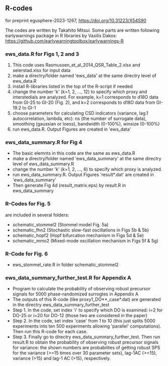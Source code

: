 ## R-codes
for preprint egusphere-2023-1267, https://doi.org/10.31223/X54S90

The codes are written by Takahito Mitsui. Some parts are written following earlywarnings package in R libraries by Vasilis Dakos: https://github.com/earlywarningtoolbox/earlywarnings-R 

### ews_data.R  for Figs 1, 2 and 3
1. This code uses Rasmussen_et_al_2014_QSR_Table_2.xlsx and seierstad.xlsx for input data
2. make a directry/folder named 'ews_data' at the same directry level of ews_data.R
3. install R-libraries listed in the top of the R-script if needed   
4. change the number 'k' (k=1, 2, ..., 12) to specify which proxy and interstedials are analyzed. For example, k=1 corresponds to d18O data from GI-25 to GI-20 (Fig. 2), and k=2 corresponds to d18O data from GI-19.2 to GI-1
5. choose parameters for calculating CSD indicators (variance, lag.1 autocorrelation, lambda, etc): ns (the number of surrogate data), smoothing (gaussian or loess), bandwidth (0-100%), winsize (0-100%)     
6. run ews_data.R. Output Figures are created in 'ews_data'

### ews_data_summary.R  for Fig 4
- The basic elemnts in this code are the same as ews_data.R
- make a directry/folder named 'ews_data_summary' at the same directry level of ews_data_summary.R
- change the number 'k' (k=1, 2, ..., 6) to specify which proxy is analyzed.
- run ews_data_summary.R. Output Figures 'result*.dat' are created in 'ews_data_summary'
- Then generate Fig 4d (result_matrix.eps) by result.R in ews_data_summary
  
### R-Codes for Fig. 5 
are included in several folders:
- schematic_stommel2 (Stommel model Fig. 5a)
- schematic_fhn2  (Stochastic slow-fast oscillations in Figs 5b & 5b)
- schematic_hopf2 (Hopf bifurcation mechanism in Figs 5d & 5e)
- schematic_mmo2  (Mixed-mode oscillation mechanism in Figs 5f & 5g)

### R-Code for Fig. 6 
- ews_stommel_rate.R in folder schematic_stommel2 

### ews_data_summary_further_test.R for Appendix A 
- Program to calculate the probability of observing robust precursor signals for 5000 phase-randomized surrogtes in Appendix A
- The outputs of this R-code (like proxy1_DO**_case*.dat) are generated in the directry ews_data_summary_further_test 
- Step 1. In the code, set index 'i' to specify which DO is examined: i=2 for DO-25 or i=20 for DO-12 (those two are considered in the paper)  
- Step 2. In the code, set index 'case' from 1 to 10 (this just splits 5000 experiments into ten 500 experiments allowing 'parallel' computations). Then run this R-code for each case.
- Step 3. Finally go to directry ews_data_summary_further_test. Then run result.R to obtain the probability of observing robust precursor signals for variance: the shown numbers are probabilites of getting robust SPS for the variance (>=15 times over 30 parameter sets), lag-1AC (>=15), variance (>15) and lag-1 AC (>15), respectively.
